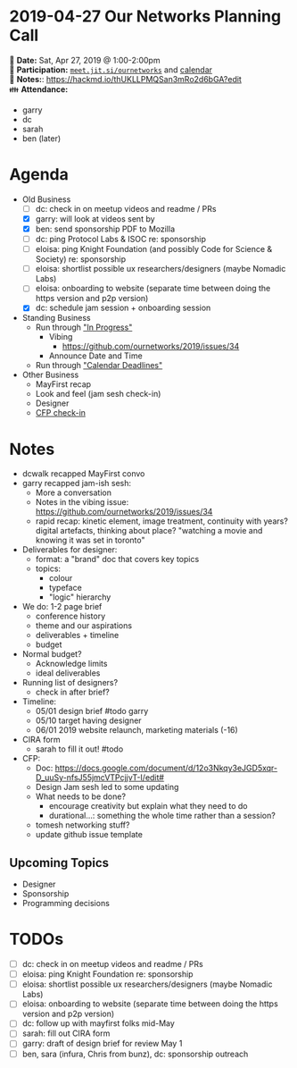 # 2019-04-27 Our Networks Planning Call

:date: **Date:** Sat, Apr 27, 2019 @ 1:00-2:00pm  
:raising_hand: **Participation:** [`meet.jit.si/ournetworks`](https://meet.jit.si/ournetworks) and [calendar](https://calendar.google.com/calendar/embed?src=aers7atolh0uurlfmkoki9kikg%40group.calendar.google.com&ctz=America%2FToronto)  
:notebook: **Notes:**: https://hackmd.io/thUKLLPMQSan3mRo2d6bGA?edit  
:family: **Attendance:**
- garry
- dc
- sarah
- ben (later)

# Agenda

- Old Business
    - [ ] dc: check in on meetup videos and readme / PRs
    - [x] garry: will look at videos sent by
    - [x] ben: send sponsorship PDF to Mozilla
    - [ ] dc: ping Protocol Labs & ISOC re: sponsorship
    - [ ] eloisa: ping Knight Foundation (and possibly Code for Science & Society) re: sponsorship
    - [ ] eloisa: shortlist possible ux researchers/designers (maybe Nomadic Labs)
    - [ ] eloisa: onboarding to website (separate time between doing the https version and p2p version)
    - [x] dc: schedule jam session + onboarding session
- Standing Business
  - Run through ["In Progress"](https://github.com/ournetworks/2019/projects/1)
      - Vibing 
          - https://github.com/ournetworks/2019/issues/34
      - Announce Date and Time
  - Run through ["Calendar Deadlines"](https://calendar.google.com/calendar/embed?src=aers7atolh0uurlfmkoki9kikg%40group.calendar.google.com&ctz=America%2FToronto)
- Other Business
    - MayFirst recap
    - Look and feel (jam sesh check-in)
    - Designer
    - [CFP check-in](https://docs.google.com/document/d/12o3Nkqy3eJGD5xqr-D_uuSy-nfsJ55jmcVTPcjjvT-I/edit?usp=sharing)

# Notes

- dcwalk recapped MayFirst convo
- garry recapped jam-ish sesh:
    - More a conversation
    - Notes in the vibing issue: https://github.com/ournetworks/2019/issues/34
    - rapid recap: kinetic element, image treatment, continuity with years? digital artefacts, thinking about place? "watching a movie and knowing it was set in toronto"
- Deliverables for designer:
    - format: a "brand" doc that covers key topics
    - topics:
        - colour
        - typeface
        - "logic" hierarchy
- We do: 1-2 page brief
    - conference history
    - theme and our aspirations
    - deliverables + timeline
    - budget
- Normal budget?
    - Acknowledge limits
    - ideal deliverables
- Running list of designers?
    - check in after brief?
- Timeline:
    - 05/01 design brief #todo garry
    - 05/10 target having designer
    - 06/01 2019 website relaunch, marketing materials (-16)
- CIRA form
    - sarah to fill it out! #todo
- CFP:
    - Doc: https://docs.google.com/document/d/12o3Nkqy3eJGD5xqr-D_uuSy-nfsJ55jmcVTPcjjvT-I/edit#
    - Design Jam sesh led to some updating 
    - What needs to be done?
        - encourage creativity but explain what they need to do
        - durational...: something the whole time rather than a session?
    - tomesh networking stuff?
    - update github issue template

## Upcoming Topics

- Designer
- Sponsorship
- Programming decisions

# TODOs

- [ ] dc: check in on meetup videos and readme / PRs
- [ ] eloisa: ping Knight Foundation re: sponsorship
- [ ] eloisa: shortlist possible ux researchers/designers (maybe Nomadic Labs)
- [ ] eloisa: onboarding to website (separate time between doing the https version and p2p version)
- [ ] dc: follow up with mayfirst folks mid-May
- [ ] sarah: fill out CIRA form
- [ ] garry: draft of design brief for review May 1
- [ ] ben, sara (infura, Chris from bunz), dc: sponsorship outreach

